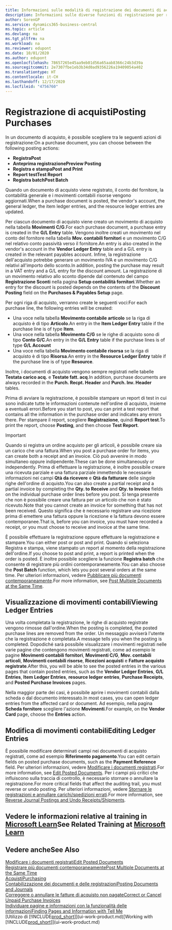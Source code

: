 ```yaml
---
title: Informazioni sulle modalità di registrazione dei documenti di acquisto | Documenti Microsoft
description: Informazioni sulle diverse funzioni di registrazione per registrare documenti di acquisto e sul modo in cui aggiornare documenti registrati.
author: SorenGP
ms.service: dynamics365-business-central
ms.topic: article
ms.devlang: na
ms.tgt_pltfrm: na
ms.workload: na
ms.reviewer: edupont
ms.date: 10/01/2020
ms.author: edupont
ms.openlocfilehash: 78657265e45aa9eb01d56a65aab8366c24b3d39a
ms.sourcegitcommit: 2e7307fbe1eb3b34d0ad9356226a19409054a402
ms.translationtype: HT
ms.contentlocale: it-CH
ms.lasthandoff: 12/17/2020
ms.locfileid: "4756760"
---
```

# <a name="posting-purchases"></a><span data-ttu-id="1ec29-103">Registrazione di acquisti</span><span class="sxs-lookup"><span data-stu-id="1ec29-103">Posting Purchases</span></span>
<span data-ttu-id="1ec29-104">In un documento di acquisto, è possibile scegliere tra le seguenti azioni di registrazione:</span><span class="sxs-lookup"><span data-stu-id="1ec29-104">On a purchase document, you can choose between the following posting actions:</span></span>

* <span data-ttu-id="1ec29-105">**Registra**</span><span class="sxs-lookup"><span data-stu-id="1ec29-105">**Post**</span></span>
* <span data-ttu-id="1ec29-106">**Anteprima registrazione**</span><span class="sxs-lookup"><span data-stu-id="1ec29-106">**Preview Posting**</span></span>
* <span data-ttu-id="1ec29-107">**Registra e stampa**</span><span class="sxs-lookup"><span data-stu-id="1ec29-107">**Post and Print**</span></span>
* <span data-ttu-id="1ec29-108">**Report test**</span><span class="sxs-lookup"><span data-stu-id="1ec29-108">**Test Report**</span></span>
* <span data-ttu-id="1ec29-109">**Registra batch**</span><span class="sxs-lookup"><span data-stu-id="1ec29-109">**Post Batch**</span></span>

<span data-ttu-id="1ec29-110">Quando un documento di acquisto viene registrato, il conto del fornitore, la contabilità generale e i movimenti contabili risorse vengono aggiornati.</span><span class="sxs-lookup"><span data-stu-id="1ec29-110">When a purchase document is posted, the vendor's account, the general ledger, the item ledger entries, and the resource ledger entries  are updated.</span></span>

<span data-ttu-id="1ec29-111">Per ciascun documento di acquisto viene creato un movimento di acquisto nella tabella **Movimenti C/G**.</span><span class="sxs-lookup"><span data-stu-id="1ec29-111">For each purchase document, a purchase entry is created in the **G/L Entry** table.</span></span> <span data-ttu-id="1ec29-112">Vengono inoltre creati un movimento nel conto del fornitore nella tabella **Mov. contabili fornitori** e un movimento C/G nel relativo conto passività verso il fornitore.</span><span class="sxs-lookup"><span data-stu-id="1ec29-112">An entry is also created in the vendor's account in the **Vendor Ledger Entry** table and a G/L entry is created in the relevant payables account.</span></span> <span data-ttu-id="1ec29-113">Infine, la registrazione dell'acquisto potrebbe generare un movimento IVA e un movimento C/G relativi all'importo dello sconto.</span><span class="sxs-lookup"><span data-stu-id="1ec29-113">In addition, posting the purchase may result in a VAT entry and a G/L entry for the discount amount.</span></span> <span data-ttu-id="1ec29-114">La registrazione di un movimento relativo allo sconto dipende dal contenuto del campo **Registrazione Sconti** nella pagina **Setup contabilità fornitori**.</span><span class="sxs-lookup"><span data-stu-id="1ec29-114">Whether an entry for the discount is posted depends on the contents of the **Discount Posting** field on the **Purchases & Payables Setup** page.</span></span>

<span data-ttu-id="1ec29-115">Per ogni riga di acquisto, verranno create le seguenti voci:</span><span class="sxs-lookup"><span data-stu-id="1ec29-115">For each purchase line, the following entries will be created:</span></span>
- <span data-ttu-id="1ec29-116">Una voce nella tabella **Movimento contabile articolo** se la riga di acquisto è di tipo **Articolo**.</span><span class="sxs-lookup"><span data-stu-id="1ec29-116">An entry in the **Item Ledger Entry** table if the purchase line is of type **Item**.</span></span>
- <span data-ttu-id="1ec29-117">Una voce nella tabella **Movimento C/G** se le righe di acquisto sono di tipo **Conto G/C**.</span><span class="sxs-lookup"><span data-stu-id="1ec29-117">An entry in the **G/L Entry** table if the purchase lines is of type **G/L Account**</span></span>
- <span data-ttu-id="1ec29-118">Una voce nella tabella **Movimento contabile risorsa** se la riga di acquisto è di tipo **Risorsa**.</span><span class="sxs-lookup"><span data-stu-id="1ec29-118">An entry in the **Resource Ledger Entry** table if the purchase line is of type **Resource**.</span></span>

<span data-ttu-id="1ec29-119">Inoltre, i documenti di acquisto vengono sempre registrati nelle tabelle **Testata carico acq.** e **Testate fatt. acq**.</span><span class="sxs-lookup"><span data-stu-id="1ec29-119">In addition, purchase documents are always recorded in the **Purch. Recpt. Header** and **Purch. Inv. Header** tables.</span></span>

<span data-ttu-id="1ec29-120">Prima di avviare la registrazione, è possibile stampare un report di test in cui sono indicate tutte le informazioni contenute nell'ordine di acquisto, insieme a eventuali errori.</span><span class="sxs-lookup"><span data-stu-id="1ec29-120">Before you start to post, you can print a test report that contains all the information in the purchase order and indicates any errors there.</span></span> <span data-ttu-id="1ec29-121">Per stampare il report, scegliere **Registrazione**, quindi **Report test**.</span><span class="sxs-lookup"><span data-stu-id="1ec29-121">To print the report, choose **Posting**, and then choose **Test Report**.</span></span>

> [!IMPORTANT]  
>   <span data-ttu-id="1ec29-122">Quando si registra un ordine acquisto per gli articoli, è possibile creare sia un carico che una fattura.</span><span class="sxs-lookup"><span data-stu-id="1ec29-122">When you post a purchase order for items, you can create both a receipt and an invoice.</span></span> <span data-ttu-id="1ec29-123">Ciò può avvenire in modo simultaneo oppure indipendente.</span><span class="sxs-lookup"><span data-stu-id="1ec29-123">These can be done simultaneously or independently.</span></span> <span data-ttu-id="1ec29-124">Prima di effettuare la registrazione, è inoltre possibile creare una ricevuta parziale e una fattura parziale immettendo le necessarie informazioni nei campi **Qtà da ricevere** e **Qtà da fatturare** delle singole righe dell'ordine di acquisto.</span><span class="sxs-lookup"><span data-stu-id="1ec29-124">You can also create a partial receipt and a partial invoice by completing the **Qty. to Receive** and **Qty. to Invoice** fields on the individual purchase order lines before you post.</span></span> <span data-ttu-id="1ec29-125">Si tenga presente che non è possibile creare una fattura per un articolo che non è stato ricevuto.</span><span class="sxs-lookup"><span data-stu-id="1ec29-125">Note that you cannot create an invoice for something that has not been received.</span></span> <span data-ttu-id="1ec29-126">Questo significa che è necessario registrare una ricezione prima di emettere una fattura oppure la ricezione e la fattura devono essere contemporanee.</span><span class="sxs-lookup"><span data-stu-id="1ec29-126">That is, before you can invoice, you must have recorded a receipt, or you must choose to receive and invoice at the same time.</span></span>

<span data-ttu-id="1ec29-127">È possibile effettuare la registrazione oppure effettuare la registrazione e stampare.</span><span class="sxs-lookup"><span data-stu-id="1ec29-127">You can either post or post and print.</span></span> <span data-ttu-id="1ec29-128">Quando si seleziona Registra e stampa, viene stampato un report al momento della registrazione dell'ordine.</span><span class="sxs-lookup"><span data-stu-id="1ec29-128">If you choose to post and print, a report is printed when the order is posted.</span></span> <span data-ttu-id="1ec29-129">È inoltre possibile scegliere la funzione **Registra batch** che consente di registrare più ordini contemporaneamente.</span><span class="sxs-lookup"><span data-stu-id="1ec29-129">You can also choose the **Post Batch** function, which lets you post several orders at the same time.</span></span> <span data-ttu-id="1ec29-130">Per ulteriori informazioni, vedere [Pubblicare più documenti contemporaneamente](ui-batch-posting.md).</span><span class="sxs-lookup"><span data-stu-id="1ec29-130">For more information, see [Post Multiple Documents at the Same Time](ui-batch-posting.md).</span></span>

## <a name="viewing-ledger-entries"></a><span data-ttu-id="1ec29-131">Visualizzazione di movimenti contabili</span><span class="sxs-lookup"><span data-stu-id="1ec29-131">Viewing Ledger Entries</span></span>
<span data-ttu-id="1ec29-132">Una volta completata la registrazione, le righe di acquisto registrate vengono rimosse dall'ordine.</span><span class="sxs-lookup"><span data-stu-id="1ec29-132">When the posting is completed, the posted purchase lines are removed from the order.</span></span> <span data-ttu-id="1ec29-133">Un messaggio avviserà l'utente che la registrazione è completata.</span><span class="sxs-lookup"><span data-stu-id="1ec29-133">A message tells you when the posting is completed.</span></span> <span data-ttu-id="1ec29-134">Dopodiché sarà possibile visualizzare i movimenti registrati nelle varie pagine che contengono movimenti registrati, come ad esempio le pagine **Movimenti contabili fornitori**, **Movimenti C/G**, **Mov. contabili articoli**, **Movimenti contabili risorse**, **Ricezioni acquisti** e **Fatture acquisto registrate**.</span><span class="sxs-lookup"><span data-stu-id="1ec29-134">After this, you will be able to see the posted entries in the various pages that contain posted entries, such as the **Vendor Ledger Entries**, **G/L Entries**, **Item Ledger Entries**, **resource ledger entries**, **Purchase Receipts**, and **Posted Purchase Invoices** pages.</span></span>

<span data-ttu-id="1ec29-135">Nella maggior parte dei casi, è possibile aprire i movimenti contabili dalla scheda o dal documento interessato.</span><span class="sxs-lookup"><span data-stu-id="1ec29-135">In most cases, you can open ledger entries from the affected card or document.</span></span> <span data-ttu-id="1ec29-136">Ad esempio, nella pagina **Scheda fornitore** scegliere l'azione **Movimenti**.</span><span class="sxs-lookup"><span data-stu-id="1ec29-136">For example, on the **Vendor Card** page, choose the **Entries** action.</span></span>

## <a name="editing-ledger-entries"></a><span data-ttu-id="1ec29-137">Modifica di movimenti contabili</span><span class="sxs-lookup"><span data-stu-id="1ec29-137">Editing Ledger Entries</span></span>
<span data-ttu-id="1ec29-138">È possibile modificare determinati campi nei documenti di acquisto registrati, come ad esempio **Riferimento pagamento**.</span><span class="sxs-lookup"><span data-stu-id="1ec29-138">You can edit certain fields on posted purchase documents, such as the **Payment Reference** field.</span></span> <span data-ttu-id="1ec29-139">Per ulteriori informazioni, vedere [Modificare i documenti registrati](across-edit-posted-document.md).</span><span class="sxs-lookup"><span data-stu-id="1ec29-139">For more information, see [Edit Posted Documents](across-edit-posted-document.md).</span></span> <span data-ttu-id="1ec29-140">Per i campi più critici che influiscono sulla traccia di controllo, è necessario stornare o annullare la registrazione.</span><span class="sxs-lookup"><span data-stu-id="1ec29-140">For more critical fields that affect the auditing trail, you must reverse or undo posting.</span></span> <span data-ttu-id="1ec29-141">Per ulteriori informazioni, vedere [Stornare le registrazioni e annullare carichi/spedizioni errati](finance-how-reverse-journal-posting.md).</span><span class="sxs-lookup"><span data-stu-id="1ec29-141">For more information, see [Reverse Journal Postings and Undo Receipts/Shipments](finance-how-reverse-journal-posting.md).</span></span>

## <a name="see-related-training-at-microsoft-learn"></a><span data-ttu-id="1ec29-142">Vedere le informazioni relative al training in [Microsoft Learn](/learn/modules/receive-invoice-dynamics-d365-business-central/index)</span><span class="sxs-lookup"><span data-stu-id="1ec29-142">See Related Training at [Microsoft Learn](/learn/modules/receive-invoice-dynamics-d365-business-central/index)</span></span>

## <a name="see-also"></a><span data-ttu-id="1ec29-143">Vedere anche</span><span class="sxs-lookup"><span data-stu-id="1ec29-143">See Also</span></span>
[<span data-ttu-id="1ec29-144">Modificare i documenti registrati</span><span class="sxs-lookup"><span data-stu-id="1ec29-144">Edit Posted Documents</span></span>](across-edit-posted-document.md)  
[<span data-ttu-id="1ec29-145">Registrare più documenti contemporaneamente</span><span class="sxs-lookup"><span data-stu-id="1ec29-145">Post Multiple Documents at the Same Time</span></span>](ui-batch-posting.md)  
[<span data-ttu-id="1ec29-146">Acquisti</span><span class="sxs-lookup"><span data-stu-id="1ec29-146">Purchasing</span></span>](purchasing-manage-purchasing.md)  
[<span data-ttu-id="1ec29-147">Contabilizzazione dei documenti e delle registrazioni</span><span class="sxs-lookup"><span data-stu-id="1ec29-147">Posting Documents and Journals</span></span>](ui-post-documents-journals.md)  
[<span data-ttu-id="1ec29-148">Correggere o annullare le fatture di acquisto non pagate</span><span class="sxs-lookup"><span data-stu-id="1ec29-148">Correct or Cancel Unpaid Purchase Invoices</span></span>](purchasing-how-correct-cancel-unpaid-purchase-invoices.md)  
[<span data-ttu-id="1ec29-149">Individuare pagine e informazioni con la funzionalità delle informazioni</span><span class="sxs-lookup"><span data-stu-id="1ec29-149">Finding Pages and Information with Tell Me</span></span>](ui-search.md)  
<span data-ttu-id="1ec29-150">[Utilizzo di [!INCLUDE[prod_short](includes/prod_short.md)]](ui-work-product.md)</span><span class="sxs-lookup"><span data-stu-id="1ec29-150">[Working with [!INCLUDE[prod_short](includes/prod_short.md)]](ui-work-product.md)</span></span>
